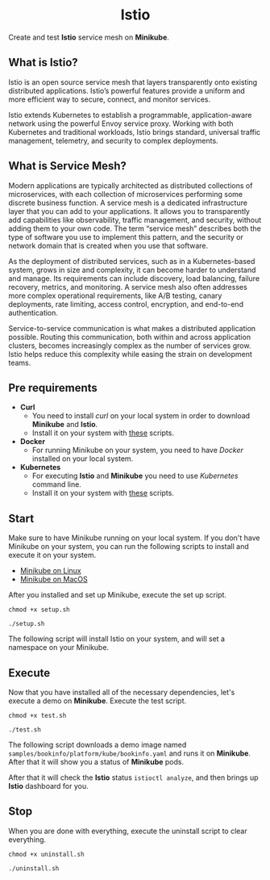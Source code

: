 <h1 align="center">
Istio
</h1>

Create and test **Istio** service mesh on **Minikube**.

## What is Istio?

Istio is an open source service mesh that layers transparently onto existing
distributed applications. Istio’s powerful features provide a uniform and more efficient way to secure, connect, and monitor services. 

Istio extends Kubernetes to establish a programmable, application-aware network using the powerful 
Envoy service proxy. Working with both Kubernetes and traditional workloads, 
Istio brings standard, universal traffic management, telemetry, and security to complex deployments.

## What is Service Mesh?

Modern applications are typically architected as distributed collections of microservices, 
with each collection of microservices performing some discrete business function. A service mesh is a dedicated 
infrastructure layer that you can add to your applications. 
It allows you to transparently add capabilities like observability, traffic management, and security, without
adding them to your own code. The term “service mesh” describes both the type of software you use to implement this pattern, 
and the security or network domain that is created when you use that software.

As the deployment of distributed services, such as in a Kubernetes-based system, grows in size and complexity, 
it can become harder to understand and manage. Its requirements can include discovery, load balancing, 
failure recovery, metrics, and monitoring. A service mesh also often addresses more complex operational 
requirements, like A/B testing, canary deployments, rate limiting, access control, encryption, and end-to-end authentication.

Service-to-service communication is what makes a distributed application possible. Routing this communication, 
both within and across application clusters, becomes increasingly complex as the number of services grow. Istio helps 
reduce this complexity while easing the strain on development teams.



## Pre requirements

- **Curl**
  - You need to install _curl_ on your local system in order to download **Minikube** and **Istio**.
  - Install it on your system with [these](https://github.com/amirhnajafiz/istio/tree/master/curl) scripts.
- **Docker**
  - For running Minikube on your system, you need to have _Docker_ installed on your local system.
- **Kubernetes**
  - For executing **Istio** and **Minikube** you need to use _Kubernetes_ command line.
  - Install it on your system with [these](https://github.com/amirhnajafiz/istio/tree/master/kubectl) scripts.

## Start

Make sure to have Minikube running on your local system. If you don't have Minikube on your system, you
can run the following scripts to install and execute it on your system.

- [Minikube on Linux](https://github.com/amirhnajafiz/istio/blob/master/minikube/linux/setup.sh)
- [Minikube on MacOS](https://github.com/amirhnajafiz/istio/blob/master/minikube/macos/setup.sh)

After you installed and set up Minikube, execute the set up script.

```shell
chmod +x setup.sh

./setup.sh
```

The following script will install Istio on your system, and will set a namespace on your Minikube.

## Execute

Now that you have installed all of the necessary dependencies, let's execute a demo on **Minikube**. Execute
the test script.

```shell
chmod +x test.sh

./test.sh
```

The following script downloads a demo image named ```samples/bookinfo/platform/kube/bookinfo.yaml``` and runs it
on **Minikube**. After that it will show you a status of **Minikube** pods.

After that it will check the **Istio** status ```istioctl analyze```, and then brings up **Istio** dashboard for you.

## Stop

When you are done with everything, execute the uninstall script to clear everything.

```shell
chmod +x uninstall.sh

./uninstall.sh
```
